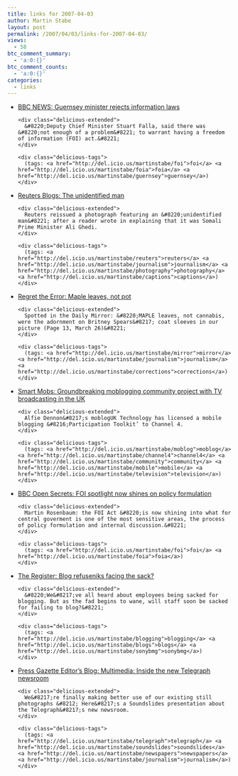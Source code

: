 ```yaml
---
title: links for 2007-04-03
author: Martin Stabe
layout: post
permalink: /2007/04/03/links-for-2007-04-03/
views:
  - 58
btc_comment_summary:
  - 'a:0:{}'
btc_comment_counts:
  - 'a:0:{}'
categories:
  - links
---
```

<ul class="delicious">
  <li>
    <div class="delicious-link">
      <a href="http://news.bbc.co.uk/1/hi/world/europe/guernsey/6518035.stm">BBC NEWS: Guernsey minister rejects information laws</a>
    </div>
    
    <div class="delicious-extended">
      &#8220;Deputy Chief Minister Stuart Falla, said there was &#8220;not enough of a problem&#8221; to warrant having a freedom of information (FOI) act.&#8221;
    </div>
    
    <div class="delicious-tags">
      (tags: <a href="http://del.icio.us/martinstabe/foi">foi</a> <a href="http://del.icio.us/martinstabe/foia">foia</a> <a href="http://del.icio.us/martinstabe/guernsey">guernsey</a>)
    </div>
  </li>
  
  <li>
    <div class="delicious-link">
      <a href="http://blogs.reuters.com/2007/04/02/the-unidentified-man/">Reuters Blogs: The unidentified man</a>
    </div>
    
    <div class="delicious-extended">
      Reuters reissued a photograph featuring an &#8220;unidentified man&#8221; after a reader wrote in explaining that it was Somali Prime Minister Ali Ghedi.
    </div>
    
    <div class="delicious-tags">
      (tags: <a href="http://del.icio.us/martinstabe/reuters">reuters</a> <a href="http://del.icio.us/martinstabe/journalism">journalism</a> <a href="http://del.icio.us/martinstabe/photography">photography</a> <a href="http://del.icio.us/martinstabe/captions">captions</a>)
    </div>
  </li>
  
  <li>
    <div class="delicious-link">
      <a href="http://www.regrettheerror.com/2007/04/maple_leaves_no.html">Regret the Error: Maple leaves, not pot</a>
    </div>
    
    <div class="delicious-extended">
      Spotted in the Daily Mirror: &#8220;MAPLE leaves, not cannabis, were the adornment on Britney Spears&#8217; coat sleeves in our picture (Page 13, March 26)&#8221;
    </div>
    
    <div class="delicious-tags">
      (tags: <a href="http://del.icio.us/martinstabe/mirror">mirror</a> <a href="http://del.icio.us/martinstabe/journalism">journalism</a> <a href="http://del.icio.us/martinstabe/corrections">corrections</a>)
    </div>
  </li>
  
  <li>
    <div class="delicious-link">
      <a href="http://www.smartmobs.com/archive/2007/03/30/groundbreaking_....html">Smart Mobs: Groundbreaking moblogging community project with TV broadcasting in the UK</a>
    </div>
    
    <div class="delicious-extended">
      Alfie Dennon&#8217;s moblogUK Technology has licensed a mobile blogging &#8216;Participation Toolkit’ to Channel 4.
    </div>
    
    <div class="delicious-tags">
      (tags: <a href="http://del.icio.us/martinstabe/moblog">moblog</a> <a href="http://del.icio.us/martinstabe/channel4">channel4</a> <a href="http://del.icio.us/martinstabe/community">community</a> <a href="http://del.icio.us/martinstabe/mobile">mobile</a> <a href="http://del.icio.us/martinstabe/television">television</a>)
    </div>
  </li>
  
  <li>
    <div class="delicious-link">
      <a href="http://www.bbc.co.uk/blogs/opensecrets/2007/04/foi_spotlight_now_shines_on_po.html">BBC Open Secrets: FOI spotlight now shines on policy formulation</a>
    </div>
    
    <div class="delicious-extended">
      Martin Rosenbaum: the FOI Act &#8220;is now shining into what for central goverment is one of the most sensitive areas, the process of policy formulation and internal discussion.&#8221;
    </div>
    
    <div class="delicious-tags">
      (tags: <a href="http://del.icio.us/martinstabe/foi">foi</a> <a href="http://del.icio.us/martinstabe/foia">foia</a>)
    </div>
  </li>
  
  <li>
    <div class="delicious-link">
      <a href="http://www.theregister.co.uk/2007/04/02/compulsory_blogging/">The Register: Blog refuseniks facing the sack?</a>
    </div>
    
    <div class="delicious-extended">
      &#8220;We&#8217;ve all heard about employees being sacked for blogging. But as the fad begins to wane, will staff soon be sacked for failing to blog?&#8221;
    </div>
    
    <div class="delicious-tags">
      (tags: <a href="http://del.icio.us/martinstabe/blogging">blogging</a> <a href="http://del.icio.us/martinstabe/blogs">blogs</a> <a href="http://del.icio.us/martinstabe/sonybmg">sonybmg</a>)
    </div>
  </li>
  
  <li>
    <div class="delicious-link">
      <a href="http://blogs.pressgazette.co.uk/editor/2007/04/03/multimedia-inside-the-new-telegraph-newsroom/">Press Gazette Editor’s Blog: Multimedia: Inside the new Telegraph newsroom</a>
    </div>
    
    <div class="delicious-extended">
      We&#8217;re finally making better use of our existing still photographs &#8212; Here&#8217;s a Soundslides presentation about the Telegraph&#8217;s new newsroom.
    </div>
    
    <div class="delicious-tags">
      (tags: <a href="http://del.icio.us/martinstabe/telegraph">telegraph</a> <a href="http://del.icio.us/martinstabe/soundslides">soundslides</a> <a href="http://del.icio.us/martinstabe/newspapers">newspapers</a> <a href="http://del.icio.us/martinstabe/journalism">journalism</a>)
    </div>
  </li>
</ul>